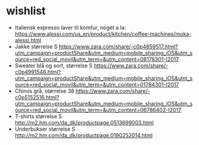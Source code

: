# wishlist
* Italiensk espresso laver til komfur, noget a la:
https://www.alessi.com/us_en/product/kitchen/coffee-machines/moka-alessi.html
* Jakke størrelse S
https://www.zara.com/share/-c0p4859517.html?utm_campaign=productShare&utm_medium=mobile_sharing_iOS&utm_source=red_social_movil&utm_term=&utm_content=08178301-I2017
* Sweater blå og sort, størrelse S
https://www.zara.com/share/-c0p4991546.html?utm_campaign=productShare&utm_medium=mobile_sharing_iOS&utm_source=red_social_movil&utm_term=&utm_content=01784301-I2017
* Chinos grå, størrelse 38
https://www.zara.com/share/-c0p5152516.html?utm_campaign=productShare&utm_medium=mobile_sharing_iOS&utm_source=red_social_movil&utm_term=&utm_content=06786402-I2017
* T-shirts størrelse S
http://m2.hm.com/da_dk/productpage.0513699003.html
* Underbukser størrelse S
http://m2.hm.com/da_dk/productpage.0190252014.html
